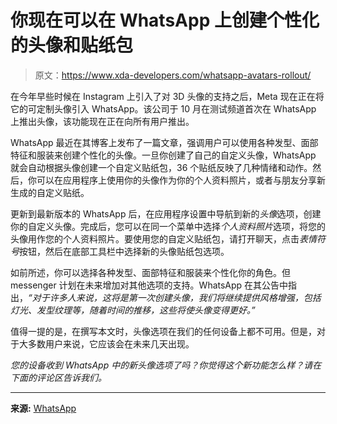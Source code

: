 # 你现在可以在 WhatsApp 上创建个性化的头像和贴纸包

> 原文：<https://www.xda-developers.com/whatsapp-avatars-rollout/>

在今年早些时候在 Instagram 上引入了对 3D 头像的支持之后，Meta 现在正在将它的可定制头像引入 WhatsApp。该公司于 10 月在测试频道首次在 WhatsApp 上推出头像，该功能现在正在向所有用户推出。

WhatsApp 最近在其博客上发布了一篇文章，强调用户可以使用各种发型、面部特征和服装来创建个性化的头像。一旦你创建了自己的自定义头像，WhatsApp 就会自动根据头像创建一个自定义贴纸包，36 个贴纸反映了几种情绪和动作。然后，你可以在应用程序上使用你的头像作为你的个人资料照片，或者与朋友分享新生成的自定义贴纸。

更新到最新版本的 WhatsApp 后，在应用程序设置中导航到新的*头像*选项，创建你的自定义头像。完成后，您可以在同一个菜单中选择*个人资料照片*选项，将您的头像用作您的个人资料照片。要使用您的自定义贴纸包，请打开聊天，点击*表情符号*按钮，然后在底部工具栏中选择新的头像贴纸包选项。

如前所述，你可以选择各种发型、面部特征和服装来个性化你的角色。但 messenger 计划在未来增加对其他选项的支持。WhatsApp 在其公告中指出，*“对于许多人来说，这将是第一次创建头像，我们将继续提供风格增强，包括灯光、发型纹理等，随着时间的推移，这些将使头像变得更好。”*

值得一提的是，在撰写本文时，头像选项在我们的任何设备上都不可用。但是，对于大多数用户来说，它应该会在未来几天出现。

*您的设备收到 WhatsApp 中的新头像选项了吗？你觉得这个新功能怎么样？请在下面的评论区告诉我们。*

* * *

**来源:** [WhatsApp](https://blog.whatsapp.com/avatars-on-whatsapp)